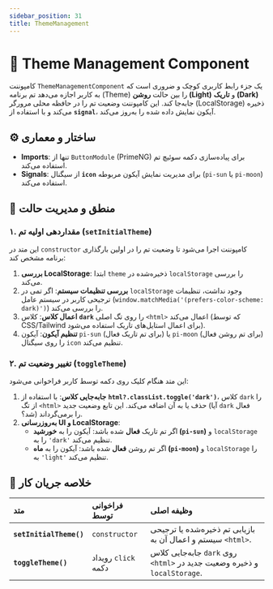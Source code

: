 ```yaml
---
sidebar_position: 31
title: ThemeManagement
---
```


# 🎨 Theme Management Component

کامپوننت `ThemeManagementComponent` یک جزء رابط کاربری کوچک و ضروری است که به کاربر اجازه می‌دهد تم برنامه (Theme) را بین حالت **روشن (Light)** و **تاریک (Dark)** جابه‌جا کند. این کامپوننت وضعیت تم را در حافظه محلی مرورگر (LocalStorage) ذخیره می‌کند و با استفاده از **`signal`**، آیکون نمایش داده شده را به‌روز می‌کند.

## ⚙️ ساختار و معماری

- **Imports**: تنها از `ButtonModule` (PrimeNG) برای پیاده‌سازی دکمه سوئیچ تم استفاده می‌کند.
- **Signals**: از سیگنال **`icon`** برای مدیریت نمایش آیکون مربوطه (`pi-sun` یا `pi-moon`) استفاده می‌کند.

## 🧠 منطق و مدیریت حالت

### ۱. مقداردهی اولیه تم (`setInitialTheme`)

این متد در `constructor` کامپوننت اجرا می‌شود تا وضعیت تم را در اولین بارگذاری برنامه مشخص کند:

1.  **بررسی LocalStorage**: ابتدا `theme` ذخیره‌شده در `localStorage` را بررسی می‌کند.
2.  **بررسی تنظیمات سیستم**: اگر تمی در `localStorage` وجود نداشت، تنظیمات ترجیحی کاربر در سیستم عامل (`window.matchMedia('(prefers-color-scheme: dark)')`) را بررسی می‌کند.
3.  **اعمال کلاس**: کلاس **`dark`** را روی تگ اصلی `<html>` اعمال می‌کند (که توسط CSS/Tailwind برای اعمال استایل‌های تاریک استفاده می‌شود).
4.  **تنظیم آیکون**: آیکون `pi-sun` (برای تم تاریک فعال) یا `pi-moon` (برای تم روشن فعال) را روی سیگنال `icon` تنظیم می‌کند.

### ۲. تغییر وضعیت تم (`toggleTheme`)

این متد هنگام کلیک روی دکمه توسط کاربر فراخوانی می‌شود:

1.  **جابه‌جایی کلاس**: با استفاده از **`html?.classList.toggle('dark')`**، کلاس `dark` را از تگ `<html>` حذف یا به آن اضافه می‌کند. این تابع وضعیت جدید (آیا `dark` فعال شد؟) را برمی‌گرداند.
2.  **به‌روزرسانی UI و LocalStorage**:
    - اگر تم تاریک **فعال** شده باشد: آیکون را به **خورشید (`pi-sun`)** و `localStorage` را به `'dark'` تنظیم می‌کند.
    - اگر تم روشن **فعال** شده باشد: آیکون را به **ماه (`pi-moon`)** و `localStorage` را به `'light'` تنظیم می‌کند.

## 📄 خلاصه جریان کار

| متد                     | فراخوانی توسط       | وظیفه اصلی                                                               |
| :---------------------- | :------------------ | :----------------------------------------------------------------------- |
| **`setInitialTheme()`** | `constructor`       | بازیابی تم ذخیره‌شده یا ترجیحی سیستم و اعمال آن به `<html>`.             |
| **`toggleTheme()`**     | رویداد `click` دکمه | جابه‌جایی کلاس `dark` روی `<html>` و ذخیره وضعیت جدید در `localStorage`. |
